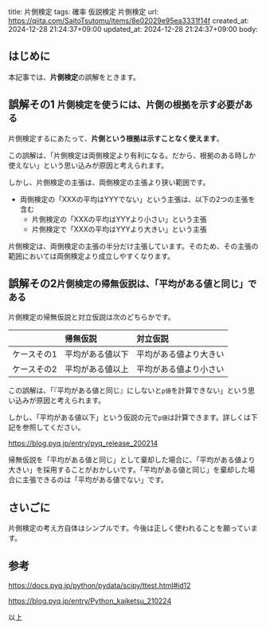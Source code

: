 title: 片側検定
tags: 確率 仮説検定 片側検定
url: https://qiita.com/SaitoTsutomu/items/8e02029e95ea3331f14f
created_at: 2024-12-28 21:24:37+09:00
updated_at: 2024-12-28 21:24:37+09:00
body:

## はじめに

本記事では、**片側検定**の誤解をときます。

## 誤解その1 `片側検定を使うには、片側の根拠を示す必要がある`

片側検定するにあたって、**片側という根拠は示すことなく使えます**。

この誤解は、「片側検定は両側検定より有利になる。だから、根拠のある時しか使えない」という思い込みが原因と考えられます。

しかし、片側検定の主張は、両側検定の主張より狭い範囲です。

* 両側検定の「XXXの平均はYYYでない」という主張は、以下の2つの主張を含む
  * 片側検定の「XXXの平均はYYYより小さい」という主張
  * 片側検定で「XXXの平均はYYYより大きい」という主張

片側検定は、両側検定の主張の半分だけ主張しています。そのため、その主張の範囲においては両側検定より成立しやすくなります。

## 誤解その2`片側検定の帰無仮説は、「平均がある値と同じ」である`

片側検定の帰無仮説と対立仮説は次のどちらかです。

|             | 帰無仮説         | 対立仮説               |
| :---------- | :--------------- | :--------------------- |
| ケースその1 | 平均がある値以下 | 平均がある値より大きい |
| ケースその2 | 平均がある値以上 | 平均がある値より小さい |

この誤解は、「『平均がある値と同じ』にしないと`p値`を計算できない」という思い込みが原因と考えられます。

しかし、「平均がある値以下」という仮説の元で`p値`は計算できます。詳しくは下記を参照してください。

https://blog.pyq.jp/entry/pyq_release_200214

帰無仮説を「平均がある値と同じ」として棄却した場合に、「平均がある値より大きい」を採用することがおかしいです。「平均がある値と同じ」を棄却した場合に主張できるのは「平均がある値でない」です。

## さいごに

片側検定の考え方自体はシンプルです。今後は正しく使われることを願っています。

## 参考

https://docs.pyq.jp/python/pydata/scipy/ttest.html#id12

https://blog.pyq.jp/entry/Python_kaiketsu_210224

以上

